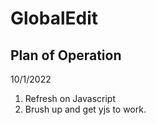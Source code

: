 # GlobalEdit

## Plan of Operation
10/1/2022
1. Refresh on Javascript
2. Brush up and get yjs to work.

